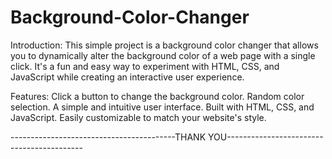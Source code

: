# Background-Color-Changer

Introduction:
This simple project is a background color changer that allows you to dynamically alter the background color of a web page with a single click. It's a fun and easy way to experiment with HTML, CSS, and JavaScript while creating an interactive user experience.

Features:
Click a button to change the background color.
Random color selection.
A simple and intuitive user interface.
Built with HTML, CSS, and JavaScript.
Easily customizable to match your website's style.

-----------------------------------------THANK YOU------------------------------------------
